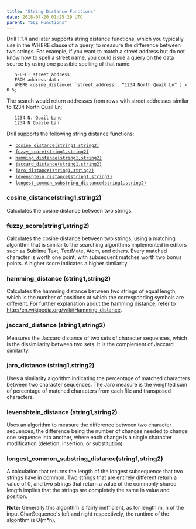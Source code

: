 ```yaml
---
title: "String Distance Functions"
date: 2018-07-20 01:25:29 UTC
parent: "SQL Functions"
---
```


Drill 1.1.4 and later supports string distance functions, which you typically use in the WHERE clause of a query, to measure the difference between two strings. For example, if you want to match a street address but do not know how to spell a street name, you could issue a query on the data source by using one possible spelling of that name:

       SELECT street_address
       FROM address-data
       WHERE cosine_distance( `street_address`, “1234 North Quail Ln” ) <  0.5; 

The search would return addresses from rows with street addresses similar to 1234 North Quail Ln:   

       1234 N. Quail Lane
       1234 N Quaile Lan  

Drill supports the following string distance functions:   

- [`cosine_distance(string1,string2)`]({{site.baseurl}}/docs/string-distance-functions/#cosine_distance(string1,string2))
- [`fuzzy_score(string1,string2)`]({{site.baseurl}}/docs/string-distance-functions/#fuzzy_score(string1,string2))
- [`hamming_distance(string1,string2)`]({{site.baseurl}}/docs/string-distance-functions/#hamming_distance-(string1,string2))
- [`jaccard_distance(string1,string2)`]({{site.baseurl}}/docs/string-distance-functions/#jaccard_distance-(string1,string2))
- [`jaro_distance(string1,string2)`]({{site.baseurl}}/docs/string-distance-functions/#jaro_distance-(string1,string2))
- [`levenshtein_distance(string1,string2)`]({{site.baseurl}}/docs/string-distance-functions/#levenshtein_distance-(string1,string2))
- [`longest_common_substring_distance(string1,string2)`]({{site.baseurl}}/docs/string-distance-functions/#longest_common_substring_distance(string1,string2))  



### cosine_distance(string1,string2)  
 
Calculates the cosine distance between two strings.  


### fuzzy_score(string1,string2)  

Calculates the cosine distance between two strings, using a matching algorithm that is similar to the searching algorithms implemented in editors such as Sublime Text, TextMate, Atom, and others. Every matched character is worth one point, with subsequent matches worth two bonus points. A higher score indicates a higher similarity. 
       

### hamming_distance (string1,string2)  

Calculates the hamming distance between two strings of equal length, which is the number of positions at which the corresponding symbols are different. For further explanation about the hamming distance, refer to http://en.wikipedia.org/wiki/Hamming_distance.   


### jaccard_distance (string1,string2)  

Measures the Jaccard distance of two sets of character sequences, which is the dissimilarity between two sets. It is the complement of Jaccard similarity.   


### jaro_distance (string1,string2)

Uses a similarity algorithm indicating the percentage of matched characters between two character sequences. The Jaro measure is the weighted sum of percentage of matched characters from each file and transposed characters. 

### levenshtein_distance (string1,string2)
Uses an algorithm to measure the difference between two character sequences, the difference being the number of changes needed to change one sequence into another, where each change is a single character modification (deletion, insertion, or substitution).


### longest\_common\_substring_distance(string1,string2)  

A calculation that returns the length of the longest subsequence that two strings have in common. Two strings that are entirely different return a value of 0, and two strings that return a value of the commonly shared length implies that the strings are completely the same in value and position. 

**Note:** Generally this algorithm is fairly inefficient, as for length m, n of the input
CharSequence's left and right respectively, the runtime of the algorithm is O(m*n).  






